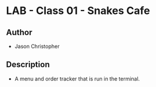# LAB - Class 01 - Snakes Cafe
## Author

* Jason Christopher

## Description

* A menu and order tracker that is run in the terminal.
